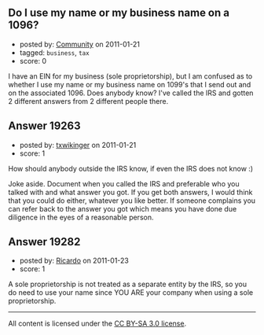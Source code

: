## Do I use my name or my business name on a 1096?

- posted by: [Community](https://stackexchange.com/users/-1/-1-community) on 2011-01-21
- tagged: `business`, `tax`
- score: 0

I have an EIN for my business (sole proprietorship), but I am confused as to whether I use my name or my business name on 1099's that I send out and on the associated 1096.  Does anybody know?  I've called the IRS and gotten 2 different answers from 2 different people there.


## Answer 19263

- posted by: [txwikinger](https://stackexchange.com/users/-1/4314-txwikinger) on 2011-01-21
- score: 1

How should anybody outside the IRS know, if even the IRS does not know :) 

Joke aside. Document when you called the IRS and preferable who you talked with and what answer you got. If you get both answers, I would think that you could do either, whatever you like better. If someone complains you can refer back to the answer you got which means you have done due diligence in the eyes of a reasonable person. 


## Answer 19282

- posted by: [Ricardo](https://stackexchange.com/users/-1/42-ricardo) on 2011-01-23
- score: 1

A sole proprietorship is not treated as a separate entity by the IRS, so you do need to use your name since YOU ARE your company when using a sole proprietorship. 





---

All content is licensed under the [CC BY-SA 3.0 license](https://creativecommons.org/licenses/by-sa/3.0/).
